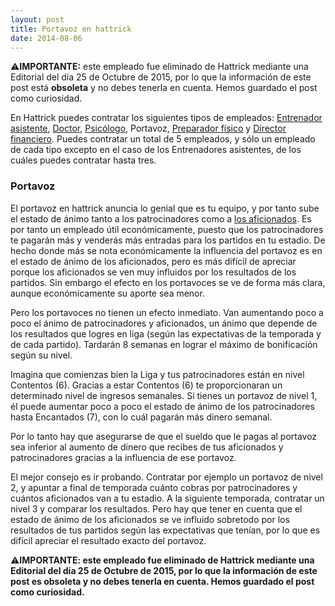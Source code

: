 ```yaml
---
layout: post
title: Portavoz en hattrick
date: 2014-08-06
---
```


⚠️**IMPORTANTE:** este empleado fue eliminado de Hattrick mediante una Editorial del día 25 de Octubre de 2015, por lo que la información de este post está **obsoleta** y no debes tenerla en cuenta. Hemos guardado el post como curiosidad.

En Hattrick puedes contratar los siguientes tipos de empleados: [Entrenador asistente](http://www.guiaocerin.com/es/el-entrenador-asistente/), [Doctor](http://www.guiaocerin.com/es/doctor-en-hattrick/), [Psicólogo](http://www.guiaocerin.com/es/psicologo-en-hattrick/), Portavoz, [Preparador físico](http://www.guiaocerin.com/es/preparador-fisico-entrenador-de-forma-en-hattrick/) y [Director financiero](http://www.guiaocerin.com/es/director-financiero-en-hattrick/). Puedes contratar un total de 5 empleados, y sólo un empleado de cada tipo excepto en el caso de los Entrenadores asistentes, de los cuáles puedes contratar hasta tres.

### Portavoz

El portavoz en hattrick anuncia lo genial que es tu equipo, y por tanto sube el estado de ánimo tanto a los patrocinadores como a [los aficionados](http://www.guiaocerin.com/es/aficionados-en-hattrick/). Es por tanto un empleado útil económicamente, puesto que los patrocinadores te pagarán más y venderás más entradas para los partidos en tu estadio. De hecho donde más se nota económicamente la influencia del portavoz es en el estado de ánimo de los aficionados, pero es más difícil de apreciar porque los aficionados se ven muy influidos por los resultados de los partidos. Sin embargo el efecto en los portavoces se ve de forma más clara, aunque económicamente su aporte sea menor.

Pero los portavoces no tienen un efecto inmediato. Van aumentando poco a poco el ánimo de patrocinadores y aficionados, un ánimo que depende de los resultados que logres en liga (según las expectativas de la temporada y de cada partido). Tardarán 8 semanas en lograr el máximo de bonificación según su nivel.

Imagina que comienzas bien la Liga y tus patrocinadores están en nivel Contentos (6). Gracias a estar Contentos (6) te proporcionaran un determinado nivel de ingresos semanales. Si tienes un portavoz de nivel 1, él puede aumentar poco a poco el estado de ánimo de los patrocinadores hasta Encantados (7), con lo cuál pagarán más dinero semanal.


Por lo tanto hay que asegurarse de que el sueldo que le pagas al portavoz sea inferior al aumento de dinero que recibes de tus aficionados y patrocinadores gracias a la influencia de ese portavoz.

El mejor consejo es ir probando. Contratar por ejemplo un portavoz de nivel 2, y apuntar a final de temporada cuánto cobras por patrocinadores y cuántos aficionados van a tu estadio. A la siguiente temporada, contratar un nivel 3 y comparar los resultados. Pero hay que tener en cuenta que el estado de ánimo de los aficionados se ve influido sobretodo por los resultados de tus partidos según las expectativas que tenían, por lo que es difícil apreciar el resultado exacto del portavoz.

⚠️**IMPORTANTE: este empleado fue eliminado de Hattrick mediante una Editorial del día 25 de Octubre de 2015, por lo que la información de este post es obsoleta y no debes tenerla en cuenta. Hemos guardado el post como curiosidad.**
